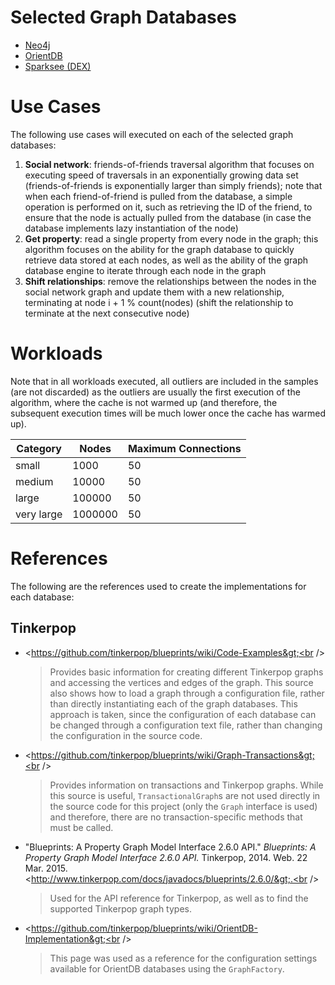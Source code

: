 # Selected Graph Databases
 - [Neo4j](http://neo4j.com/)
 - [OrientDB](http://www.orientechnologies.com/orientdb/)
 - [Sparksee (DEX)](http://www.sparsity-technologies.com/)

# Use Cases
The following use cases will executed on each of the selected graph databases:

 1. **Social network**: friends-of-friends traversal algorithm that focuses on executing speed of traversals in an exponentially growing data set (friends-of-friends is exponentially larger than simply friends); note that when each friend-of-friend is pulled from the database, a simple operation is performed on it, such as retrieving the ID of the friend, to ensure that the node is actually pulled from the database (in case the database implements lazy instantiation of the node)
 2. **Get property**: read a single property from every node in the graph; this algorithm focuses on the ability for the graph database to quickly retrieve data stored at each nodes, as well as the ability of the graph database engine to iterate through each node in the graph
 3. **Shift relationships**: remove the relationships between the nodes in the social network graph and update them with a new relationship, terminating at node i + 1 % count(nodes) (shift the relationship to terminate at the next consecutive node)

# Workloads
Note that in all workloads executed, all outliers are included in the samples (are not discarded) as the outliers are usually the first execution of the algorithm, where the cache is not warmed up (and therefore, the subsequent execution times will be much lower once the cache has warmed up).

| Category | Nodes  | Maximum Connections |
|----------|--------|---------------------|
| small    | 1000   | 50                  |
| medium   | 10000  | 50                  |
| large    | 100000 | 50                  |
| very large    | 1000000 | 50                  |

# References
The following are the references used to create the implementations for each database:

## Tinkerpop
 - &lt;https://github.com/tinkerpop/blueprints/wiki/Code-Examples&gt;<br /><br /><blockquote>Provides basic information for creating different Tinkerpop graphs and accessing the vertices and edges of the graph. This source also shows how to load a graph through a configuration file, rather than directly instantiating each of the graph databases. This approach is taken, since the configuration of each database can be changed through a configuration text file, rather than changing the configuration in the source code.</blockquote>
 - &lt;https://github.com/tinkerpop/blueprints/wiki/Graph-Transactions&gt;<br /><br /><blockquote>Provides information on transactions and Tinkerpop graphs. While this source is useful, `TransactionalGraph`s are not used directly in the source code for this project (only the `Graph` interface is used) and therefore, there are no transaction-specific methods that must be called.</blockquote>
  - "Blueprints: A Property Graph Model Interface 2.6.0 API." *Blueprints: A Property Graph Model Interface 2.6.0 API.* Tinkerpop, 2014. Web. 22 Mar. 2015. &lt;http://www.tinkerpop.com/docs/javadocs/blueprints/2.6.0/&gt;.<br /><br /><blockquote>Used for the API reference for Tinkerpop, as well as to find the supported Tinkerpop graph types.</blockquote>
  - &lt;https://github.com/tinkerpop/blueprints/wiki/OrientDB-Implementation&gt;<br /><br /><blockquote>This page was used as a reference for the configuration settings available for OrientDB databases using the `GraphFactory`.</blockquote>